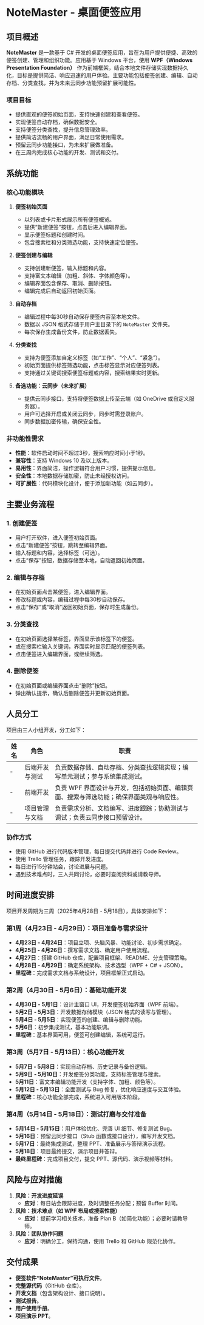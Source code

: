 # NoteMaster - 桌面便签应用

## 项目概述
**NoteMaster** 是一款基于 C# 开发的桌面便签应用，旨在为用户提供便捷、高效的便签创建、管理和组织功能。应用基于 Windows 平台，使用 **WPF（Windows Presentation Foundation）** 作为前端框架，结合本地文件存储实现数据持久化，目标是提供简洁、响应迅速的用户体验。主要功能包括便签创建、编辑、自动存档、分类查找，并为未来云同步功能预留扩展可能性。

### 项目目标

- 提供直观的便签初始页面，支持快速创建和查看便签。
- 实现便签自动存档，确保数据安全。
- 支持便签分类查找，提升信息管理效率。
- 提供简洁流畅的用户界面，满足日常使用需求。
- 预留云同步功能接口，为未来扩展做准备。
- 在三周内完成核心功能的开发、测试和交付。

## 系统功能

### 核心功能模块
1. **便签初始页面**
   - 以列表或卡片形式展示所有便签概览。
   - 提供“新建便签”按钮，点击后进入编辑界面。
   - 显示便签标题和创建时间。
   - 包含搜索栏和分类筛选功能，支持快速定位便签。

2. **便签创建与编辑**
   - 支持创建新便签，输入标题和内容。
   - 支持富文本编辑（加粗、斜体、字体颜色等）。
   - 编辑界面包含保存、取消、删除按钮。
   - 编辑完成后自动返回初始页面。

3. **自动存档**
   - 编辑过程中每30秒自动保存便签内容至本地文件。
   - 数据以 JSON 格式存储于用户主目录下的 `NoteMaster` 文件夹。
   - 每次保存生成备份文件，防止数据丢失。

4. **分类查找**
   - 支持为便签添加自定义标签（如“工作”、“个人”、“紧急”）。
   - 初始页面提供标签筛选功能，点击标签显示对应便签列表。
   - 支持通过关键词搜索便签标题或内容，搜索结果实时更新。

5. **备选功能：云同步（未来扩展）**
   - 提供云同步接口，支持将便签数据上传至云端（如 OneDrive 或自定义服务器）。
   - 用户可选择开启或关闭云同步，同步时需登录账户。
   - 同步数据加密传输，确保安全性。

### 非功能性需求

- **性能**：软件启动时间不超过3秒，搜索响应时间小于1秒。
- **兼容性**：支持 Windows 10 及以上版本。
- **易用性**：界面简洁，操作逻辑符合用户习惯，提供提示信息。
- **安全性**：本地数据存储加密，防止未经授权访问。
- **可扩展性**：代码模块化设计，便于添加新功能（如云同步）。

## 主要业务流程

### 1. 创建便签
- 用户打开软件，进入便签初始页面。
- 点击“新建便签”按钮，跳转至编辑界面。
- 输入标题和内容，选择标签（可选）。
- 点击“保存”按钮，数据存储至本地，自动返回初始页面。

### 2. 编辑与存档

- 在初始页面点击某便签，进入编辑界面。
- 修改标题或内容，编辑过程中每30秒自动保存。
- 点击“保存”或“取消”返回初始页面，保存时生成备份。

### 3. 分类查找

- 在初始页面选择某标签，界面显示该标签下的便签。
- 或在搜索栏输入关键词，界面实时显示匹配的便签列表。
- 点击便签进入编辑界面，或继续筛选。

### 4. 删除便签

- 在初始页面或编辑界面点击“删除”按钮。
- 弹出确认提示，确认后删除便签并更新初始页面。

## 人员分工
项目由三人小组开发，分工如下：

| 姓名 | 角色 | 职责 |
|------|------|------|
| - | 后端开发与测试 | 负责数据存储、自动存档、分类查找逻辑实现；编写单元测试；参与系统集成测试。 |
| - | 前端开发 | 负责 WPF 界面设计与开发，包括初始页面、编辑页面、搜索与筛选功能；确保界面美观与响应性。 |
| - | 项目管理与文档 | 负责需求分析、文档编写、进度跟踪；协助测试与调试；负责云同步接口预留设计。 |

### 协作方式
- 使用 GitHub 进行代码版本管理，每日提交代码并进行 Code Review。
- 使用 Trello 管理任务，跟踪开发进度。
- 每日进行15分钟站会，讨论进展与问题。
- 遇到技术难点时，三人共同讨论，必要时查阅资料或请教导师。

## 时间进度安排
项目开发周期为三周（2025年4月28日 - 5月18日），具体安排如下：

### 第1周（4月23日 - 4月29日）：项目准备与需求设计
- **4月23日 - 4月24日**：项目立项、头脑风暴、功能讨论、初步需求确定。
- **4月25日 - 4月26日**：撰写需求文档、确定用户使用流程。
- **4月27日**：搭建 GitHub 仓库，配置项目框架、README、分支管理策略。
- **4月28日 - 4月29日**：确定系统架构、技术选型（WPF + C# + JSON）。
- **里程碑**：完成需求文档与系统设计，项目框架正式启动。

### 第2周（4月30日 - 5月6日）：基础功能开发
- **4月30日 - 5月1日**：设计主窗口 UI，开发便签初始界面（WPF 前端）。
- **5月2日 - 5月3日**：开发数据存储模块（JSON 格式的读写与管理）。
- **5月4日 - 5月5日**：实现便签的创建、编辑与删除功能。
- **5月6日**：初步集成测试，基本功能联调。
- **里程碑**：基本界面可用，便签可创建编辑，系统可运行。

### 第3周（5月7日 - 5月13日）：核心功能开发
- **5月7日 - 5月8日**：实现自动存档、历史记录与备份逻辑。
- **5月9日 - 5月10日**：开发便签分类功能，支持标签管理与搜索。
- **5月11日**：富文本编辑功能开发（支持字体、加粗、颜色等）。
- **5月12日 - 5月13日**：全面测试与 Bug 修复，优化响应速度与交互体验。
- **里程碑**：核心功能全部完成，系统进入可用版本阶段。

### 第4周（5月14日 - 5月18日）：测试打磨与交付准备
- **5月14日 - 5月15日**：用户体验优化、完善 UI 细节、修复测试 Bug。
- **5月16日**：预留云同步接口（Stub 函数或接口设计），编写开发文档。
- **5月17日**：最终集成测试，整理 PPT、准备展示与答辩演示流程。
- **5月18日**：项目最终提交，演示项目并答辩。
- **最终里程碑**：完成项目交付，提交 PPT、源代码、演示视频等材料。

## 风险与应对措施
1. **风险：开发进度延误**
   - **应对**：每日站会跟踪进度，及时调整任务分配；预留 Buffer 时间。
2. **风险：技术难点（如 WPF 布局或搜索性能）**
   - **应对**：提前学习相关技术，准备 Plan B（如简化功能）；必要时请教导师。
3. **风险：团队协作问题**
   - **应对**：明确分工，保持沟通，使用 Trello 和 GitHub 规范化协作。

## 交付成果
- **便签软件“NoteMaster”可执行文件**。
- **完整源代码**（GitHub 仓库）。
- **开发文档**（包含架构设计、接口说明）。
- **测试报告**。
- **用户使用手册**。
- **项目演示 PPT**。
